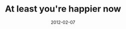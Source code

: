 ---
layout: base.njk
title : 'At least you&#39;re happier now' 
view_title : 'At least you&#39;re happier now' 
year : '2012' 
date : '2012-02-07' 
img_file : '/drawing/atleastyourehappiernow.png' 
html_file : 'atleastyourehappiernow' 
next_html : 'youandthatbird.html' 
year_order : '5' 
permalink : "title/{{html_file}}.html"
---